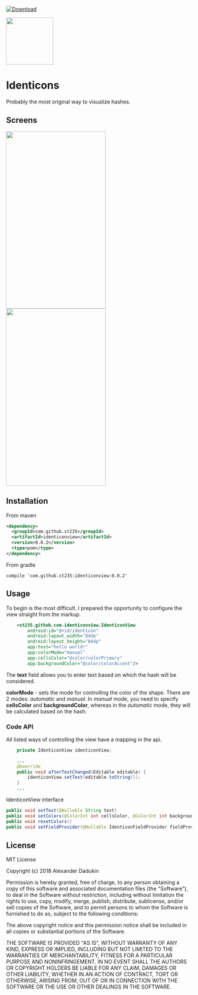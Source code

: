 [ ![Download](https://api.bintray.com/packages/st235/maven/identiconview/images/download.svg) ](https://bintray.com/st235/maven/identiconview/_latestVersion)

<img src="https://raw.githubusercontent.com/st235/Identicons/master/pictures/logo.png" width="128" height="128">

# Identicons

Probably the most original way to visualize hashes.

## Screens
<img src="https://raw.githubusercontent.com/st235/Identicons/master/pictures/homescreen.png" width="270" height="480"> <img src="https://raw.githubusercontent.com/st235/Identicons/master/pictures/app.png" width="270" height="480">

## Installation

From maven

```xml
<dependency>
  <groupId>com.github.st235</groupId>
  <artifactId>identiconview</artifactId>
  <version>0.0.2</version>
  <type>pom</type>
</dependency>
```

From gradle

```
compile 'com.github.st235:identiconview:0.0.2'
```

## Usage
To begin is the most difficult.
I prepared the opportunity to configure the view straight from the markup.

```xml
    <st235.github.com.identiconview.IdenticonView
        android:id="@+id/identicon"
        android:layout_width="84dp"
        android:layout_height="84dp"
        app:text="hello world!"
        app:colorMode="manual"
        app:cellsColor="@color/colorPrimary"
        app:backgroundColor="@color/colorAccent"/>
```

The **text** field allows you to enter text based on which the hash will be considered.

**colorMode** - sets the mode for controlling the color of the shape. There are 2 modes: _automatic_ and _manual_. In _manual_ mode, you need to specify **cellsColor** and **backgroundColor**, whereas in the _automatic_ mode, they will be calculated based on the hash.


### Code API

All listed ways of controlling the view have a mapping in the api.

```java
    private IdenticonView identiconView;

    ...
    @Override
    public void afterTextChanged(Editable editable) {
        identiconView.setText(editable.toString());
    }
    ...    
```

IdenticonView interface

```java
public void setText(@Nullable String text)
public void setColors(@ColorInt int cellsColor, @ColorInt int backgroundColor)
public void resetColors() 
public void setFieldProvider(@Nullable IdenticonFieldProvider fieldProvider)
```

## License

MIT License

Copyright (c) 2018 Alexander Dadukin

Permission is hereby granted, free of charge, to any person obtaining a copy
of this software and associated documentation files (the "Software"), to deal
in the Software without restriction, including without limitation the rights
to use, copy, modify, merge, publish, distribute, sublicense, and/or sell
copies of the Software, and to permit persons to whom the Software is
furnished to do so, subject to the following conditions:

The above copyright notice and this permission notice shall be included in all
copies or substantial portions of the Software.

THE SOFTWARE IS PROVIDED "AS IS", WITHOUT WARRANTY OF ANY KIND, EXPRESS OR
IMPLIED, INCLUDING BUT NOT LIMITED TO THE WARRANTIES OF MERCHANTABILITY,
FITNESS FOR A PARTICULAR PURPOSE AND NONINFRINGEMENT. IN NO EVENT SHALL THE
AUTHORS OR COPYRIGHT HOLDERS BE LIABLE FOR ANY CLAIM, DAMAGES OR OTHER
LIABILITY, WHETHER IN AN ACTION OF CONTRACT, TORT OR OTHERWISE, ARISING FROM,
OUT OF OR IN CONNECTION WITH THE SOFTWARE OR THE USE OR OTHER DEALINGS IN THE
SOFTWARE.
